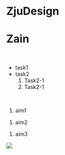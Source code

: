 # ZjuDesign
<h1>Zain</h1><br>
<ul><li>task1</li>
<li>task2<br>
<ol><li>Task2-1</li>
<li>Task2-1</li>
</ol></li></ul><br>
<ol><li>aim1</li></ol>
<ol><li>aim2</li></ol>
<ol><li>aim3</li></ol>

![](https://tse3-mm.cn.bing.net/th/id/OIP-C.D0ism5nFD2AKXJ3SnR-SYQHaHa?pid=ImgDet&rs=1)
